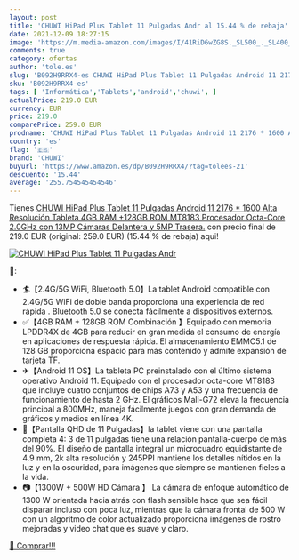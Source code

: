 ```yaml
---
layout: post
title: 'CHUWI HiPad Plus Tablet 11 Pulgadas Andr al 15.44 % de rebaja'
date: 2021-12-09 18:27:15
image: 'https://m.media-amazon.com/images/I/41RiD6wZG8S._SL500_._SL400_.jpg'
comments: true
category: ofertas
author: 'tole.es'
slug: 'B092H9RRX4-es CHUWI HiPad Plus Tablet 11 Pulgadas Android 11 2176 * 1600...'
sku: 'B092H9RRX4-es'
tags: [ 'Informática','Tablets','android','chuwi', ]
actualPrice: 219.0 EUR
currency: EUR
price: 219.0
comparePrice: 259.0 EUR
prodname: 'CHUWI HiPad Plus Tablet 11 Pulgadas Android 11 2176 * 1600 Alta Resolución Tableta 4GB RAM +128GB ROM MT8183 Procesador Octa-Core 2.0GHz con 13MP Cámaras Delantera y 5MP Trasera.'
country: 'es'
flag: '🇪🇸'
brand: 'CHUWI'
buyurl: 'https://www.amazon.es/dp/B092H9RRX4/?tag=tolees-21'
descuento: '15.44'
average: '255.754545454546'
---
```


Tienes [CHUWI HiPad Plus Tablet 11 Pulgadas Android 11 2176 * 1600 Alta Resolución Tableta 4GB RAM +128GB ROM MT8183 Procesador Octa-Core 2.0GHz con 13MP Cámaras Delantera y 5MP Trasera.](https://www.amazon.es/dp/B092H9RRX4/?tag=tolees-21) con precio final de  219.0 EUR (original: 259.0 EUR) (15.44 %  de rebaja) aqui!

[![CHUWI HiPad Plus Tablet 11 Pulgadas Andr](https://m.media-amazon.com/images/I/41RiD6wZG8S._SL500_._SL400_.jpg)](https://www.amazon.es/dp/B092H9RRX4/?tag=tolees-21)

🔎:

- 🏄【2.4G/5G WiFi, Bluetooth 5.0】La tablet Android compatible con 2.4G/5G WiFi de doble banda proporciona una experiencia de red rápida . Bluetooth 5.0 se conecta fácilmente a dispositivos externos.
- ✅【4GB RAM + 128GB ROM Combinación 】Equipado con memoria LPDDR4X de 4GB para reducir en gran medida el consumo de energía en aplicaciones de respuesta rápida. El almacenamiento EMMC5.1 de 128 GB proporciona espacio para más contenido y admite expansión de tarjeta TF.
- ✈【Android 11 OS】La tableta PC preinstalado con el último sistema operativo Android 11. Equipado con el procesador octa-core MT8183 que incluye cuatro conjuntos de chips A73 y A53 y una frecuencia de funcionamiento de hasta 2 GHz. El gráficos Mali-G72 eleva la frecuencia principal a 800MHz, maneja fácilmente juegos con gran demanda de gráficos y medios en línea 4K.
- 🌈【Pantalla QHD de 11 Pulgadas】la tablet viene con una pantalla completa 4: 3 de 11 pulgadas tiene una relación pantalla-cuerpo de más del 90%. El diseño de pantalla integral un microcuadro equidistante de 4.9 mm, 2k alta resolución y 245PPI mantiene los detalles nítidos en la luz y en la oscuridad, para imágenes que siempre se mantienen fieles a la vida.
- 📷【1300W + 500W HD Cámara 】 La cámara de enfoque automático de 1300 W orientada hacia atrás con flash sensible hace que sea fácil disparar incluso con poca luz, mientras que la cámara frontal de 500 W con un algoritmo de color actualizado proporciona imágenes de rostro mejoradas y video chat que es suave y claro.

[🛒 Comprar!!!](https://www.amazon.es/dp/B092H9RRX4/?tag=tolees-21)
